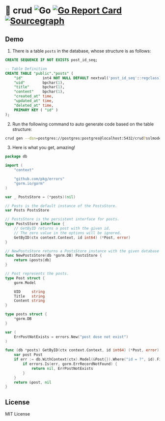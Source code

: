 # 🤖 crud ![Go](https://github.com/wuhan005/crud/workflows/Go/badge.svg) [![Go Report Card](https://goreportcard.com/badge/github.com/wuhan005/crud)](https://goreportcard.com/report/github.com/wuhan005/crud) [![Sourcegraph](https://img.shields.io/badge/view%20on-Sourcegraph-brightgreen.svg?logo=sourcegraph)](https://sourcegraph.com/github.com/wuhan005/crud)

## Demo

1. There is a table `posts` in the database, whose structure is as follows:

```sql
CREATE SEQUENCE IF NOT EXISTS post_id_seq;

-- Table Definition
CREATE TABLE "public"."posts" (
    "id"         int4 NOT NULL DEFAULT nextval('post_id_seq'::regclass),
    "uid"        bpchar(1),
    "title"      bpchar(1),
    "content"    bpchar(1),
    "created_at" time,
    "updated_at" time,
    "deleted_at" time,
    PRIMARY KEY ( "id" )
);
```

2. Run the following command to auto generate code based on the table structure:

```bash
crud gen --dsn=postgres://postgres:postgres@localhost:5432/crud?sslmode=disable
```

3. Here is what you get, amazing!

```go
package db

import (
	"context"

	"github.com/pkg/errors"
	"gorm.io/gorm"
)

var _ PostsStore = (*posts)(nil)

// Posts is the default instance of the PostsStore.
var Posts PostsStore

// PostsStore is the persistent interface for posts.
type PostsStore interface {
	// GetByID returns a post with the given id.
	// The zero value in the options will be ignored.
	GetByID(ctx context.Context, id int64) (*Post, error)
}

// NewPostsStore returns a PostsStore instance with the given database connection.
func NewPostsStore(db *gorm.DB) PostsStore {
	return &posts{db}
}

// Post represents the posts.
type Post struct {
	gorm.Model

	UID     string
	Title   string
	Content string
}

type posts struct {
	*gorm.DB
}

var (
	ErrPostNotExists = errors.New("post dose not exist")
)

func (db *posts) GetByID(ctx context.Context, id int64) (*Post, error) {
	var post Post
	if err := db.WithContext(ctx).Model(&Post{}).Where("id = ?", id).First(&post).Error; err != nil {
		if errors.Is(err, gorm.ErrRecordNotFound) {
			return nil, ErrPostNotExists
		}
	}
	return &post, nil
}
```

## License

MIT License
